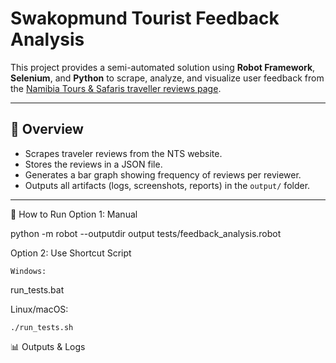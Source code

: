 # Swakopmund Tourist Feedback Analysis

This project provides a semi-automated solution using **Robot Framework**, **Selenium**, and **Python** to scrape, analyze, and visualize user feedback from the [Namibia Tours & Safaris traveller reviews page](https://www.namibia-tours-safaris.com/about-us/traveller-reviews).

---

## 📌 Overview

- Scrapes traveler reviews from the NTS website.
- Stores the reviews in a JSON file.
- Generates a bar graph showing frequency of reviews per reviewer.
- Outputs all artifacts (logs, screenshots, reports) in the `output/` folder.

---

🚀 How to Run
Option 1: Manual

python -m robot --outputdir output tests/feedback_analysis.robot

Option 2: Use Shortcut Script

    Windows:

run_tests.bat

Linux/macOS:

    ./run_tests.sh

📊 Outputs & Logs

